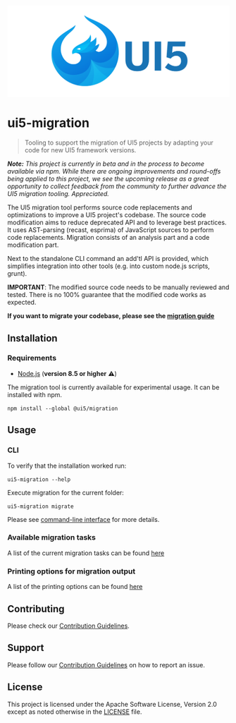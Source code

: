 ![UI5 logo](./docs/images/UI5_logo_wide.png)

# ui5-migration
> Tooling to support the migration of UI5 projects by adapting your code for new UI5 framework versions.

_**Note:** This project is currently in beta and in the process to become available via npm. While there are ongoing improvements and round-offs being applied to this project, we see the upcoming release as a great opportunity to collect feedback from the community to further advance the UI5 migration tooling. Appreciated._

The UI5 migration tool performs source code replacements and optimizations to improve a UI5 project's codebase.
The source code modification aims to reduce deprecated API and to leverage best practices.
It uses AST-parsing (recast, esprima) of JavaScript sources to perform code replacements.
Migration consists of an analysis part and a code modification part.

Next to the standalone CLI command an add'tl API is provided, which simplifies integration into other tools (e.g. into custom node.js scripts, grunt).

**IMPORTANT**: The modified source code needs to be manually reviewed and tested. There is no 100% guarantee that the modified code works as expected.

**If you want to migrate your codebase, please see the [migration guide](./docs/guide/migrationguide.md)**


## Installation

### Requirements
- [Node.js](https://nodejs.org/) (**version 8.5 or higher** ⚠️)

The migration tool is currently available for experimental usage. It can be installed with npm.
```cli
npm install --global @ui5/migration
```

## Usage
### CLI

To verify that the installation worked run:
```cli
ui5-migration --help
```

Execute migration for the current folder:
```cli
ui5-migration migrate
```

Please see [command-line interface](./docs/guide/cli.md) for more details.


### Available migration tasks
A list of the current migration tasks can be found [here](./docs/guide/tasks.md)

### Printing options for migration output
A list of the printing options can be found [here](./docs/guide/print.md)

## Contributing
Please check our [Contribution Guidelines](https://github.com/SAP/ui5-migration/blob/master/CONTRIBUTING.md).

## Support
Please follow our [Contribution Guidelines](https://github.com/SAP/ui5-migration/blob/master/CONTRIBUTING.md#report-an-issue) on how to report an issue.

## License
This project is licensed under the Apache Software License, Version 2.0 except as noted otherwise in the [LICENSE](https://github.com/SAP/ui5-migration/blob/master/LICENSE.txt) file.
